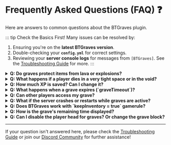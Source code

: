 # Frequently Asked Questions (FAQ) ❓

Here are answers to common questions about the BTGraves plugin.

::: tip Check the Basics First!
Many issues can be resolved by:
1.  Ensuring you're on the **latest BTGraves version**.
2.  Double-checking your **`config.yml`** for correct settings.
3.  Reviewing your **server console logs** for messages from `[BTGraves]`.
See the [Troubleshooting Guide](./troubleshooting.md) for more.
:::

<details>
  <summary><b>Q: Do graves protect items from lava or explosions?</b></summary>
  Yes!
  *   <b>Lava/Water:</b> The grave placement logic tries to find a safe spot above liquids. The `LiquidFlowListener` and `BlockPlaceListener` also prevent liquids from flowing into or being placed directly onto the grave's player head.
  *   <b>Explosions:</b> The `BlockExplodeListener` protects the grave's player head block from being destroyed by entity explosions (like creepers or TNT). The items inside are safe within the grave's data.
</details>

<details>
  <summary><b>Q: What happens if a player dies in a very tight space or in the void?</b></summary>
  BTGraves attempts to find a suitable 2-block high air space near the death location.
  *   It searches a small radius downwards, then upwards.
  *   If the death occurs below the world's minimum build height (e.g., falling into the void in the Overworld/End, or below Y=0 in the Nether), it will try to place the grave at Y=minY+1 (e.g., Y=1 in Nether/End, Y=-63 in Overworld).
  *   If no suitable air pocket is found after these checks, the grave might be placed at the original death location, potentially overwriting non-solid blocks or being partially embedded if space is extremely limited. The goal is always to place the grave.
</details>

<details>
  <summary><b>Q: How much XP is saved? Can I change it?</b></summary>
  By default, 100% of the player's XP (both levels and progress to the next level) is saved. You can change this using the `expPercentage` setting in `config.yml`. Set it to a value between `0` (save no XP) and `100` (save all XP).
</details>

<details>
  <summary><b>Q: What happens when a grave expires (`graveTimeout`)?</b></summary>
  If `graveTimeout` is set to a positive number (minutes):
  1.  The grave's internal timer counts up.
  2.  If the timer exceeds the `graveTimeout`, the grave is marked as "expired".
  3.  <b>Crucially, for the items to drop, a player must be within a 50-block radius of the expired grave, AND the chunk containing the grave must be loaded.</b>
  4.  When these conditions are met, all items from the grave and the saved XP (as orbs) are dropped at the grave's location. The player head and armor stand are then removed.
  If `graveTimeout` is `-1`, graves never expire.
</details>

<details>
  <summary><b>Q: Can other players access my grave?</b></summary>
  - <b>By default, no.</b> Only the player who died (the owner of the grave) can open their grave by right-clicking its armor stand. <br>
  -  <b>Admins:</b> Players with the `btgraves.admin.open` permission can use the `/grave open < graveId>` command to open any grave if they know its ID.
</details>

<details>
  <summary><b>Q: What if the server crashes or restarts while graves are active?</b></summary>
  BTGraves saves active grave data to `graves.yml` periodically (every 10 seconds by default) and when the plugin is disabled. When the server restarts and BTGraves loads, it reads `graves.yml` to restore active graves, including their contents, locations, and timers. This ensures persistence across restarts.
</details>

<details>
  <summary><b>Q: Does BTGraves work with `keepInventory = true` gamerule?</b></summary>
  No. If the `keepInventory` gamerule is set to `true` in a world, players will not drop items or XP upon death, so BTGraves will not create a grave for them in that world. BTGraves is designed for servers where `keepInventory` is `false`.
</details>

<details>
  <summary><b>Q: How is the grave's remaining time displayed?</b></summary>
  If a player is within a 50-block radius of an active (non-expired) grave, the grave's armor stand name tag will dynamically update to show the remaining time (e.g., "PlayerName's Grave - 00h 58m 12s"). The time is colored:
  *   <b>Green:</b> Plenty of time left.
  *   <b>Gold/Yellow:</b> Time is about halfway through.
  *   <b>Red:</b> Nearing expiration.
  This update happens roughly every second if a player is nearby.
</details>

<details>
  <summary><b>Q: Can I disable the player head for graves? Or change the grave block?</b></summary>
  Currently, BTGraves always places a player head (skinned to the deceased player) and uses an invisible armor stand. There isn't a configuration option to change the grave block or disable the head in the provided version.
</details>

---

If your question isn't answered here, please check the [Troubleshooting Guide](troubleshooting.md) or join our [Discord Community](https://discord.pluginz.dev) for further assistance!
